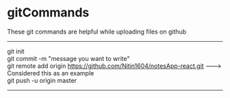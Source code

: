 # gitCommands                                                                                        
These git commands are helpful while uploading files on github
___________________________________________________________________________________________________________
git init \
git commit -m "message you want to write" \
git remote add origin https://github.com/Nitin1604/notesApp-react.git ---> Considered this as an example \
git push -u origin master 
____________________________________________________________________________________________________________
